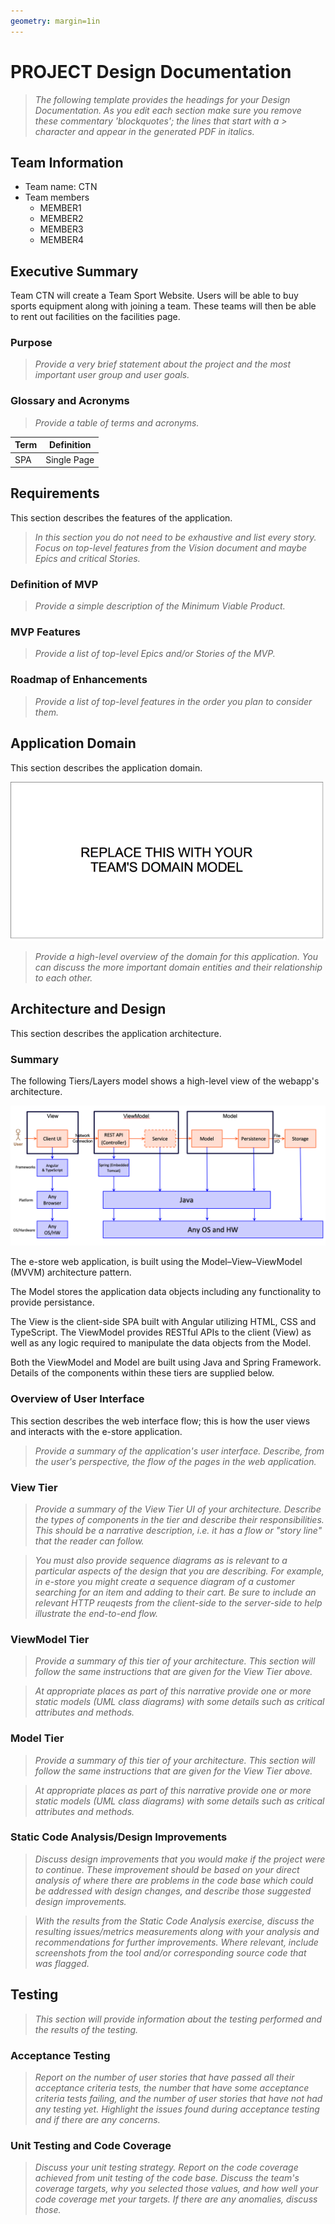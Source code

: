 ```yaml
---
geometry: margin=1in
---
```

# PROJECT Design Documentation

> _The following template provides the headings for your Design
> Documentation.  As you edit each section make sure you remove these
> commentary 'blockquotes'; the lines that start with a > character
> and appear in the generated PDF in italics._

## Team Information
* Team name: CTN
* Team members
  * MEMBER1
  * MEMBER2
  * MEMBER3
  * MEMBER4

## Executive Summary

Team CTN will create a Team Sport Website. Users will be able to buy sports equipment along with joining a team. These teams will then be able to rent out facilities on the facilities page. 

### Purpose
> _Provide a very brief statement about the project and the most
> important user group and user goals._

### Glossary and Acronyms
> _Provide a table of terms and acronyms._

| Term | Definition |
|------|------------|
| SPA | Single Page |


## Requirements

This section describes the features of the application.

> _In this section you do not need to be exhaustive and list every
> story.  Focus on top-level features from the Vision document and
> maybe Epics and critical Stories._

### Definition of MVP
> _Provide a simple description of the Minimum Viable Product._

### MVP Features
> _Provide a list of top-level Epics and/or Stories of the MVP._

### Roadmap of Enhancements
> _Provide a list of top-level features in the order you plan to consider them._


## Application Domain

This section describes the application domain.

![Domain Model](domain-model-placeholder.png)

> _Provide a high-level overview of the domain for this application. You
> can discuss the more important domain entities and their relationship
> to each other._


## Architecture and Design

This section describes the application architecture.

### Summary

The following Tiers/Layers model shows a high-level view of the webapp's architecture.

![The Tiers & Layers of the Architecture](architecture-tiers-and-layers.png)

The e-store web application, is built using the Model–View–ViewModel (MVVM) architecture pattern. 

The Model stores the application data objects including any functionality to provide persistance. 

The View is the client-side SPA built with Angular utilizing HTML, CSS and TypeScript. The ViewModel provides RESTful APIs to the client (View) as well as any logic required to manipulate the data objects from the Model.

Both the ViewModel and Model are built using Java and Spring Framework. Details of the components within these tiers are supplied below.


### Overview of User Interface

This section describes the web interface flow; this is how the user views and interacts
with the e-store application.

> _Provide a summary of the application's user interface.  Describe, from
> the user's perspective, the flow of the pages in the web application._


### View Tier
> _Provide a summary of the View Tier UI of your architecture.
> Describe the types of components in the tier and describe their
> responsibilities.  This should be a narrative description, i.e. it has
> a flow or "story line" that the reader can follow._

> _You must also provide sequence diagrams as is relevant to a particular aspects 
> of the design that you are describing.  For example, in e-store you might create a 
> sequence diagram of a customer searching for an item and adding to their cart. 
> Be sure to include an relevant HTTP reuqests from the client-side to the server-side 
> to help illustrate the end-to-end flow._


### ViewModel Tier
> _Provide a summary of this tier of your architecture. This
> section will follow the same instructions that are given for the View
> Tier above._

> _At appropriate places as part of this narrative provide one or more
> static models (UML class diagrams) with some details such as critical attributes and methods._


### Model Tier
> _Provide a summary of this tier of your architecture. This
> section will follow the same instructions that are given for the View
> Tier above._

> _At appropriate places as part of this narrative provide one or more
> static models (UML class diagrams) with some details such as critical attributes and methods._

### Static Code Analysis/Design Improvements
> _Discuss design improvements that you would make if the project were
> to continue. These improvement should be based on your direct
> analysis of where there are problems in the code base which could be
> addressed with design changes, and describe those suggested design
> improvements._

> _With the results from the Static Code Analysis exercise, 
> discuss the resulting issues/metrics measurements along with your analysis
> and recommendations for further improvements. Where relevant, include 
> screenshots from the tool and/or corresponding source code that was flagged._

## Testing
> _This section will provide information about the testing performed
> and the results of the testing._

### Acceptance Testing
> _Report on the number of user stories that have passed all their
> acceptance criteria tests, the number that have some acceptance
> criteria tests failing, and the number of user stories that
> have not had any testing yet. Highlight the issues found during
> acceptance testing and if there are any concerns._

### Unit Testing and Code Coverage
> _Discuss your unit testing strategy. Report on the code coverage
> achieved from unit testing of the code base. Discuss the team's
> coverage targets, why you selected those values, and how well your
> code coverage met your targets. If there are any anomalies, discuss
> those._
